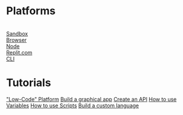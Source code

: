 # Platforms

<a class="box" href="#/guides/runner.md"><br>Sandbox</a>
<a class="box" href="#/guides/browser.md"><br>Browser</a>
<a class="box" href="#/guides/node.md"><br>Node</a>
<a class="box" href="#/guides/replit.md"><br>Replit.com</a>
<a class="box" href="#/guides/cli.md"><br>CLI</a>

# Tutorials

<a class="box box-light" href="#/guides/replit.md">"Low-Code" Platform</a>
<a class="box box-light" href="#/guides/graphical.md">Build a graphical app</a>
<a class="box box-light" href="#/guides/api.md">Create an API</a>
<a class="box box-light" href="#/guides/variables.md">How to use Variables</a>
<a class="box box-light" href="#/guides/scripts.md">How to use Scripts</a>
<a class="box box-light" href="#/guides/custom-language.md">Build a custom language</a>

<!--a class="box box-light" href="#/guides/desktop.md">Build a Desktop App</a-->